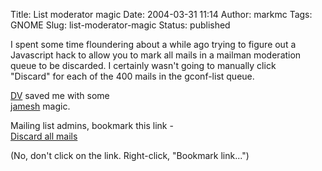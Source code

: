 Title: List moderator magic
Date: 2004-03-31 11:14
Author: markmc
Tags: GNOME
Slug: list-moderator-magic
Status: published

I spent some time floundering about a while ago trying to figure out a  
Javascript hack to allow you to mark all mails in a mailman moderation  
queue to be discarded. I certainly wasn't going to manually click  
"Discard" for each of the 400 mails in the gconf-list queue.

[DV](http://www.advogato.org/person/DV) saved me with some  
[jamesh](http://www.advogato.org/person/jamesh) magic.

Mailing list admins, bookmark this link -  
[Discard all
mails]((function()%7Bvar%20elements=document.forms%5B0%5D.elements;for(var%20i=0;ielements.length;i++)%7Bvar%20el=elements%5Bi%5D;if(el.type=='radio'&&el.value=='3')%7Bel.checked=true;%7D%7D%7D)())

(No, don't click on the link. Right-click, "Bookmark link...")
